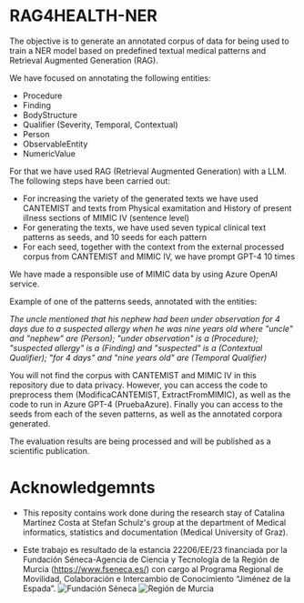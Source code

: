 # RAG4HEALTH-NER
The objective is to generate an annotated corpus of data for being used to train a NER model based on predefined textual medical patterns and Retrieval Augmented Generation (RAG).

We have focused on annotating the following entities:
- Procedure
- Finding
- BodyStructure
- Qualifier (Severity, Temporal, Contextual)
- Person
- ObservableEntity
- NumericValue


For that we have used RAG (Retrieval Augmented Generation) with a LLM. The following steps have been carried out:
- For increasing the variety of the generated texts we have used CANTEMIST and texts from Physical examitation and History of present illness sections of MIMIC IV (sentence level)
- For generating the texts, we have used seven typical clinical text patterns as seeds, and 10 seeds for each pattern
- For each seed, together with the context from the external processed corpus from CANTEMIST and MIMIC IV, we have prompt GPT-4 10 times

We have made a responsible use of MIMIC data by using Azure OpenAI service.

Example of one of the patterns seeds, annotated with the entities:

_The uncle mentioned that his nephew had been under observation for 4 days due to a suspected allergy when he was nine years old where "uncle" and "nephew" are (Person); "under observation" is a (Procedure); "suspected allergy" is a (Finding) and  "suspected" is a (Contextual Qualifier); "for 4 days" and "nine years old" are (Temporal Qualifier)_


You will not find the corpus with CANTEMIST and MIMIC IV in this repository due to data privacy. However, you can access the code to preprocess them (ModificaCANTEMIST, ExtractFromMIMIC), as well as the code to run in Azure GPT-4 (PruebaAzure). Finally you can access to the seeds from each of the seven patterns, as well as the annotated corpora generated.

The evaluation results are being processed and will be published as a scientific publication.

# Acknowledgemnts
- This reposity contains work done during the research stay of Catalina Martínez Costa at Stefan Schulz's group at the department of Medical informatics, statistics and documentation (Medical University of Graz).

- Este trabajo es resultado de la estancia 22206/EE/23 financiada por la Fundación Séneca-Agencia de Ciencia y Tecnología de la Región de Murcia (https://www.fseneca.es/) con cargo al Programa Regional de Movilidad, Colaboración e Intercambio de Conocimiento “Jiménez de la Espada”.
![Fundación Séneca](https://www.fseneca.es/web/sites/all/themes/fuse17/img/fseneca-color.svg)
![Región de Murcia](https://www.carm.es/web/imagen?ALIAS=IMGR4&IDIMAGEN=9074)
